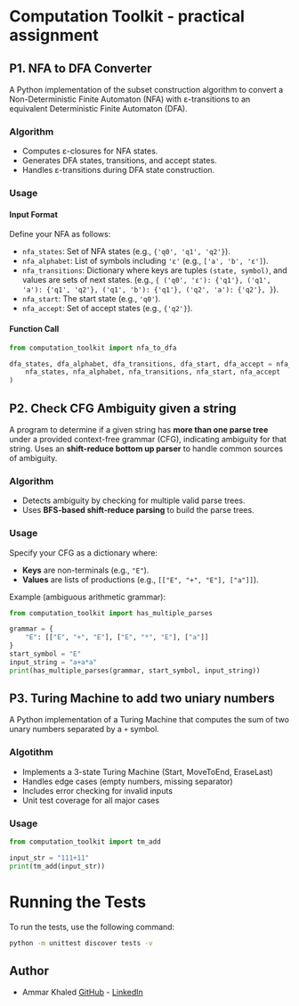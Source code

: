 # Computation Toolkit - practical assignment

## P1. NFA to DFA Converter

A Python implementation of the subset construction algorithm to convert a Non-Deterministic Finite Automaton (NFA) with ε-transitions to an equivalent Deterministic Finite Automaton (DFA).

### Algorithm
- Computes ε-closures for NFA states.
- Generates DFA states, transitions, and accept states.
- Handles ε-transitions during DFA state construction.


### Usage
#### Input Format
Define your NFA as follows:
- `nfa_states`: Set of NFA states (e.g., `{'q0', 'q1', 'q2'}`).
- `nfa_alphabet`: List of symbols including `'ε'` (e.g., `['a', 'b', 'ε']`).
- `nfa_transitions`: Dictionary where keys are tuples `(state, symbol)`, and values are sets of next states. (e.g., `{
        ('q0', 'ε'): {'q1'},
        ('q1', 'a'): {'q1', 'q2'},
        ('q1', 'b'): {'q1'},
        ('q2', 'a'): {'q2'},
    }`).
- `nfa_start`: The start state (e.g., `'q0'`).
- `nfa_accept`: Set of accept states (e.g., `{'q2'}`).

#### Function Call
```python
from computation_toolkit import nfa_to_dfa

dfa_states, dfa_alphabet, dfa_transitions, dfa_start, dfa_accept = nfa_to_dfa(
    nfa_states, nfa_alphabet, nfa_transitions, nfa_start, nfa_accept
)
```

## P2. Check CFG Ambiguity given a string
A program to determine if a given string has **more than one parse tree** under a provided context-free grammar (CFG), indicating ambiguity for that string. Uses an **shift-reduce bottom up parser** to handle common sources of ambiguity.


### Algorithm
- Detects ambiguity by checking for multiple valid parse trees.
- Uses **BFS-based shift-reduce parsing** to build the parse trees.


### Usage

Specify your CFG as a dictionary where:
- **Keys** are non-terminals (e.g., `"E"`).
- **Values** are lists of productions (e.g., `[["E", "+", "E"], ["a"]]`).

Example (ambiguous arithmetic grammar):
```python
from computation_toolkit import has_multiple_parses

grammar = {
    "E": [["E", "+", "E"], ["E", "*", "E"], ["a"]]
}
start_symbol = "E"
input_string = "a+a*a"
print(has_multiple_parses(grammar, start_symbol, input_string))
```

## P3. Turing Machine to add two uniary numbers

A Python implementation of a Turing Machine that computes the sum of two unary numbers separated by a `+` symbol.

### Algotithm
- Implements a 3-state Turing Machine (Start, MoveToEnd, EraseLast)
- Handles edge cases (empty numbers, missing separator)
- Includes error checking for invalid inputs
- Unit test coverage for all major cases

### Usage

```python
from computation_toolkit import tm_add

input_str = "111+11"
print(tm_add(input_str))
```

# Running the Tests
To run the tests, use the following command:
```bash
python -m unittest discover tests -v
```


## Author
- Ammar Khaled [GitHub](https://github.com/Ammar-Khaled) - [LinkedIn](https://www.linkedin.com/in/ammar-noor/)